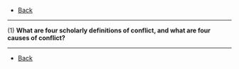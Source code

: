 * [Back](./key.md)

- - -

(1) **What are four scholarly definitions of conflict, and what are four causes of conflict?**

- - -

* [Back](./key.md)